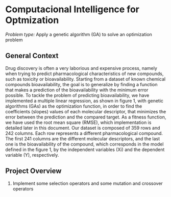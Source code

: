 # Computacional Intelligence for Optmization 


*Problem type:* Apply a genetic algorithm (GA) to solve an optimization problem 


## General Context 
Drug discovery is often a very laborious and expensive process, namely when trying to predict
pharmacological characteristics of new compounds, such as toxicity or bioavailability. Starting from a dataset of known chemical compounds bioavailability, the goal is to generalize by finding a function that makes a prediction of the
bioavailability with the minimum error possible.
To tackle the problem of predicting bioavailability, we have implemented a multiple linear
regression, as shown in figure 1, with genetic algorithms (GAs) as the optimization function, in order to
find the coefficients (slopes) values of each molecular descriptor, that minimizes the error between the
prediction and the compared target. As a fitness function, we have used the root mean square (RMSE),
which implementation is detailed later in this document.
Our dataset is composed of 359 rows and 242 columns. Each row represents a different
pharmacological compound. The first 241 columns are the different molecular descriptors, and the last
one is the bioavailability of the compound, which corresponds in the model defined in the figure 1, by
the independent variables (Xi) and the dependent variable (Y), respectively.


## Project Overview
1. Implement some selection operators and some mutation and crossover operators
